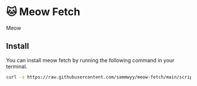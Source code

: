 # 🐱 Meow Fetch

Meow

## Install

You can install meow fetch by running the following command in your terminal.  
```bash
curl -s https://raw.githubusercontent.com/sammwyy/meow-fetch/main/scripts/installer.sh | sudo bash /dev/stdin arg1 arg2
```

